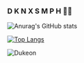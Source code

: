 ### D K N  X S M P H 👋👋

![Anurag's GitHub stats](https://github-readme-stats.vercel.app/api?username=dknxsmph&show_icons=true&theme=tokyonight)

[![Top Langs](https://github-readme-stats.vercel.app/api/top-langs/?username=dknxsmph&langs_count=8&theme=tokyonight)](https://github.com/anuraghazra/github-readme-stats)

![Dukeon](./img.gif)
<!-- [![willianrod's wakatime stats](https://github-readme-stats.vercel.app/api/wakatime?username=huato112)](https://github.com/anuraghazra/github-readme-stats) -->
